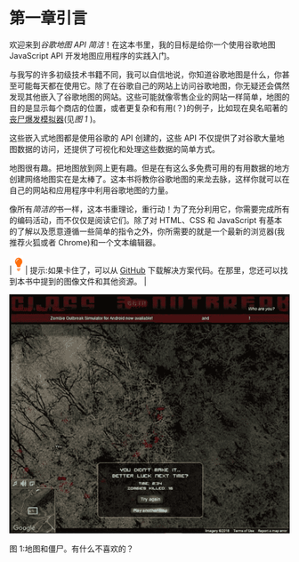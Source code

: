 # 第一章引言

欢迎来到*谷歌地图 API 简洁*！在这本书里，我的目标是给你一个使用谷歌地图 JavaScript API 开发地图应用程序的实践入门。

与我写的许多初级技术书籍不同，我可以自信地说，你知道谷歌地图是什么，你甚至可能每天都在使用它。除了在谷歌自己的网站上访问谷歌地图，你无疑还会偶然发现其他嵌入了谷歌地图的网站。这些可能就像零售企业的网站一样简单，地图的目的是显示每个商店的位置，或者更复杂和有用(？)的例子，比如现在臭名昭著的[丧尸爆发模拟器](http://www.class3outbreak.com/)(见*图 1* )。

这些嵌入式地图都是使用谷歌的 API 创建的，这些 API 不仅提供了对谷歌大量地图数据的访问，还提供了可视化和处理这些数据的简单方式。

地图很有趣。把地图放到网上更有趣。但是在有这么多免费可用的有用数据的地方创建网络地图实在是太棒了。这本书将教你谷歌地图的来龙去脉，这样你就可以在自己的网站和应用程序中利用谷歌地图的力量。

像所有*简洁的*书一样，这本书重理论，重行动！为了充分利用它，你需要完成所有的编码活动，而不仅仅是阅读它们。除了对 HTML、CSS 和 JavaScript 有基本的了解以及愿意遵循一些简单的指令之外，你所需要的就是一个最新的浏览器(我推荐火狐或者 Chrome)和一个文本编辑器。

| ![](img/tip.png) | 提示:如果卡住了，可以从 [GitHub](https://github.com/syncfusioncontent/Google-Maps-API-Succinctly/tree/master) 下载解决方案代码。在那里，您还可以找到本书中提到的图像文件和其他资源。 |

![](img/image002.jpg)

图 1:地图和僵尸。有什么不喜欢的？